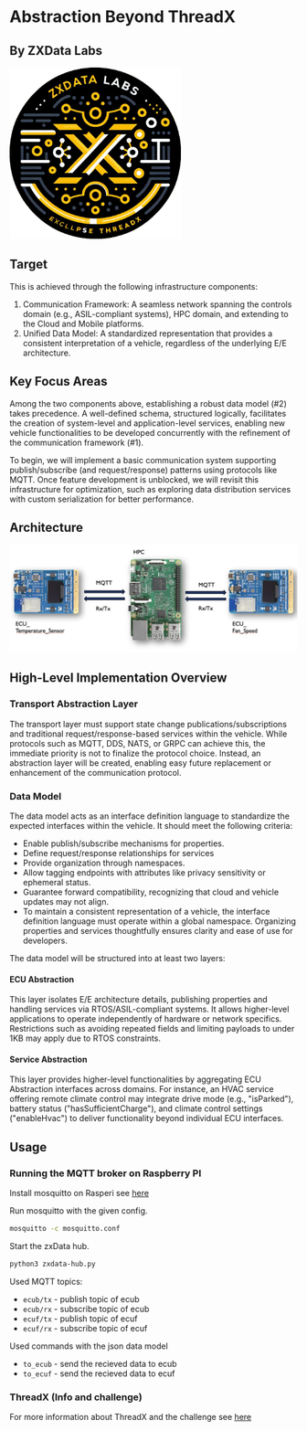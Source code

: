 <p align="center" width="100%">

# Abstraction Beyond ThreadX
## By ZXData Labs

<img src="teamlogo.png" alt="ZXData Labs" width="300" height="300">
</p>

## Target

This is achieved through the following infrastructure components:

1) Communication Framework: A seamless network spanning the controls domain (e.g., ASIL-compliant systems), HPC domain, and extending to the Cloud and Mobile platforms.
2) Unified Data Model: A standardized representation that provides a consistent interpretation of a vehicle, regardless of the underlying E/E architecture.

## Key Focus Areas

Among the two components above, establishing a robust data model (#2) takes precedence. A well-defined schema, structured logically, facilitates the creation of system-level and application-level services, enabling new vehicle functionalities to be developed concurrently with the refinement of the communication framework (#1).

To begin, we will implement a basic communication system supporting publish/subscribe (and request/response) patterns using protocols like MQTT. Once feature development is unblocked, we will revisit this infrastructure for optimization, such as exploring data distribution services with custom serialization for better performance.

## Architecture

<img src="presentation/arch.webp" alt="Architecture">

## High-Level Implementation Overview

### Transport Abstraction Layer

The transport layer must support state change publications/subscriptions and traditional request/response-based services within the vehicle. While protocols such as MQTT, DDS, NATS, or GRPC can achieve this, the immediate priority is not to finalize the protocol choice. Instead, an abstraction layer will be created, enabling easy future replacement or enhancement of the communication protocol.

### Data Model

The data model acts as an interface definition language to standardize the expected interfaces within the vehicle. It should meet the following criteria:

- Enable publish/subscribe mechanisms for properties.
- Define request/response relationships for services
- Provide organization through namespaces.
- Allow tagging endpoints with attributes like privacy sensitivity or ephemeral status.
- Guarantee forward compatibility, recognizing that cloud and vehicle updates may not align.
- To maintain a consistent representation of a vehicle, the interface definition language must operate within a global namespace. Organizing properties and services thoughtfully ensures clarity and ease of use for developers.

The data model will be structured into at least two layers:

#### ECU Abstraction

This layer isolates E/E architecture details, publishing properties and handling services via RTOS/ASIL-compliant systems. It allows higher-level applications to operate independently of hardware or network specifics. Restrictions such as avoiding repeated fields and limiting payloads to under 1KB may apply due to RTOS constraints.

#### Service Abstraction

This layer provides higher-level functionalities by aggregating ECU Abstraction interfaces across domains. For instance, an HVAC service offering remote climate control may integrate drive mode (e.g., "isParked"), battery status ("hasSufficientCharge"), and climate control settings ("enableHvac") to deliver functionality beyond individual ECU interfaces.

## Usage

### Running the MQTT broker on Raspberry PI

Install mosquitto on Rasperi see [here](https://randomnerdtutorials.com/how-to-install-mosquitto-broker-on-raspberry-pi/)

Run mosquitto with the given config.
```bash
mosquitto -c mosquitto.conf
```

Start the zxData hub.
```bash
python3 zxdata-hub.py
```

Used MQTT topics:
* `ecub/tx` - publish topic of ecub 
* `ecub/rx` - subscribe topic of ecub
* `ecuf/tx` - publish topic of ecuf 
* `ecuf/rx` - subscribe topic of ecuf
	
Used commands with the json data model
* `to_ecub` - send the recieved data to ecub
* `to_ecuf` - send the recieved data to ecuf
		
### ThreadX (Info and challenge)

For more information about ThreadX and the challenge see [here](./TX_challenge.md)
